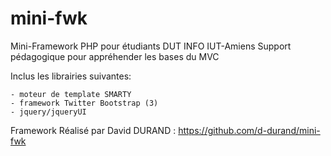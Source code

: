 mini-fwk
========
Mini-Framework PHP pour étudiants DUT INFO IUT-Amiens
Support pédagogique pour appréhender les bases du MVC

Inclus les librairies suivantes: 

	- moteur de template SMARTY
	- framework Twitter Bootstrap (3)
	- jquery/jqueryUI

Framework Réalisé par David DURAND : https://github.com/d-durand/mini-fwk
